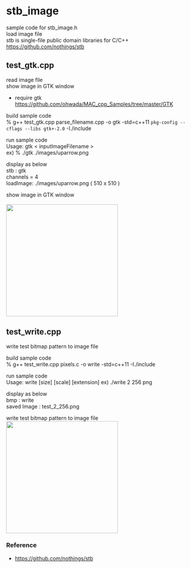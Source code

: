 stb_image
===============

sample code for stb_image.h <br/>
load image file <br/>
stb is single-file public domain libraries  for C/C++ <br/>
https://github.com/nothings/stb

## test_gtk.cpp
read image file <br/>
show image in GTK window <br/>


- require gtk <br/>
https://github.com/ohwada/MAC_cpp_Samples/tree/master/GTK

build sample code <br/>
 % g++ test_gtk.cpp parse_filename.cpp -o gtk -std=c++11  `pkg-config --cflags --libs gtk+-2.0` -I./include

run sample code <br/> 
Usage: gtk \< inputImageFilename \>  <br/>
ex)
% ./gtk ./images/uparrow.png <br/>

display as below <br/>
stb : gtk  <br/>
channels = 4  <br/>
loadImage: ./images/uparrow.png ( 510 x 510 )  <br/>

show image in GTK window <br/>  
<image src="https://raw.githubusercontent.com/ohwada/MAC_cpp_Samples/master/stb/result/screenshot_uparrow.png" width="300" /><br/>


## test_write.cpp
write test bitmap pattern to image file <br/>

build sample code <br/>
% g++ test_write.cpp pixels.c  -o write -std=c++11 -I./include

run sample code <br/> 
Usage: write [size] [scale] [extension]
ex)
 ./write 2 256 png


display as below <br/>
bmp : write <br/>
saved Image : test_2_256.png <br/>


write test bitmap pattern to image file <br/>
<image src="https://raw.githubusercontent.com/ohwada/MAC_cpp_Samples/master/stb/result/test_2_256.png" width="300" /><br/>


### Reference <br/>
- https://github.com/nothings/stb


